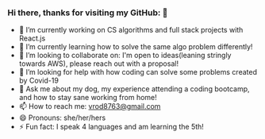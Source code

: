 ### Hi there, thanks for visiting my GitHub: 👋

- 🔭 I’m currently working on CS algorithms and full stack projects with React.js
- 🌱 I’m currently learning how to solve the same algo problem differently! 
- 👯 I’m looking to collaborate on: I'm open to ideas(leaning stringly towards AWS), please reach out with a proposal!
- 🤔 I’m looking for help with how coding can solve some problems created by Covid-19
- 💬 Ask me about my dog, my experience attending a coding bootcamp, and how to stay sane working from home!
- 📫 How to reach me: vrod8763@gmail.com 
- 😄 Pronouns: she/her/hers
- ⚡ Fun fact: I speak 4 languages and am learning the 5th! 

